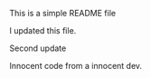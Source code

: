 This is a simple README file

I updated this file.

Second update 

Innocent code from a innocent dev. 